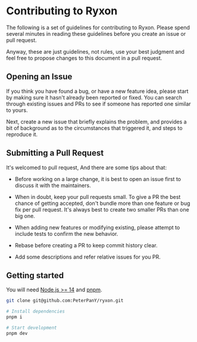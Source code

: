 # Contributing to Ryxon

The following is a set of guidelines for contributing to Ryxon. Please spend several minutes in reading these guidelines before you create an issue or pull request.

Anyway, these are just guidelines, not rules, use your best judgment and feel free to propose changes to this document in a pull request.

## Opening an Issue

If you think you have found a bug, or have a new feature idea, please start by making sure it hasn't already been reported or fixed. You can search through existing issues and PRs to see if someone has reported one similar to yours.

Next, create a new issue that briefly explains the problem, and provides a bit of background as to the circumstances that triggered it, and steps to reproduce it.

## Submitting a Pull Request

It's welcomed to pull request, And there are some tips about that:

- Before working on a large change, it is best to open an issue first to discuss it with the maintainers.

- When in doubt, keep your pull requests small. To give a PR the best chance of getting accepted, don't bundle more than one feature or bug fix per pull request. It's always best to create two smaller PRs than one big one.

- When adding new features or modifying existing, please attempt to include tests to confirm the new behavior.

- Rebase before creating a PR to keep commit history clear.

- Add some descriptions and refer relative issues for you PR.

## Getting started

You will need [Node.js >= 14](https://nodejs.org) and [pnpm](https://pnpm.io).

```bash
git clone git@github.com:PeterPanY/ryxon.git

# Install dependencies
pnpm i

# Start development
pnpm dev
```
